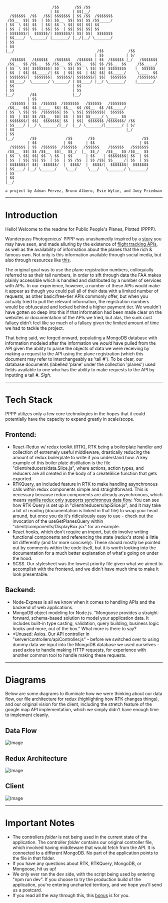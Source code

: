 ```
                     /$$       /$$ /$$          
                    | $$      | $$|__/          
  /$$$$$$  /$$   /$$| $$$$$$$ | $$ /$$  /$$$$$$$
 /$$__  $$| $$  | $$| $$__  $$| $$| $$ /$$_____/
| $$  \ $$| $$  | $$| $$  \ $$| $$| $$| $$      
| $$  | $$| $$  | $$| $$  | $$| $$| $$| $$      
| $$$$$$$/|  $$$$$$/| $$$$$$$/| $$| $$|  $$$$$$$
| $$____/  \______/ |_______/ |__/|__/ \_______/
| $$                                            
| $$                                            
|__/                                     /$$           /$$          
                                        | $$          | $/          
  /$$$$$$   /$$$$$$   /$$$$$$   /$$$$$$ | $$  /$$$$$$ |_/   /$$$$$$$
 /$$__  $$ /$$__  $$ /$$__  $$ /$$__  $$| $$ /$$__  $$     /$$_____/
| $$  \ $$| $$$$$$$$| $$  \ $$| $$  \ $$| $$| $$$$$$$$    |  $$$$$$ 
| $$  | $$| $$_____/| $$  | $$| $$  | $$| $$| $$_____/     \____  $$
| $$$$$$$/|  $$$$$$$|  $$$$$$/| $$$$$$$/| $$|  $$$$$$$     /$$$$$$$/
| $$____/  \_______/ \______/ | $$____/ |__/ \_______/    |_______/ 
| $$                          | $$                                  
| $$                          | $$                                  
|__/       /$$                |__/                  
          | $$                                            
  /$$$$$$ | $$  /$$$$$$  /$$$$$$$   /$$$$$$   /$$$$$$$    
 /$$__  $$| $$ |____  $$| $$__  $$ /$$__  $$ /$$_____/    
| $$  \ $$| $$  /$$$$$$$| $$  \ $$| $$$$$$$$|  $$$$$$     
| $$  | $$| $$ /$$__  $$| $$  | $$| $$_____/ \____  $$    
| $$$$$$$/| $$|  $$$$$$$| $$  | $$|  $$$$$$$ /$$$$$$$/ /$$
| $$____/ |__/ \_______/|__/  |__/ \_______/|_______/ | $/
| $$                                                  |_/ 
| $$                                                      
|__/       /$$             /$$       /$$                     /$$
          | $$            | $$      | $$                    | $$
  /$$$$$$ | $$  /$$$$$$  /$$$$$$   /$$$$$$    /$$$$$$   /$$$$$$$
 /$$__  $$| $$ /$$__  $$|_  $$_/  |_  $$_/   /$$__  $$ /$$__  $$
| $$  \ $$| $$| $$  \ $$  | $$      | $$    | $$$$$$$$| $$  | $$
| $$  | $$| $$| $$  | $$  | $$ /$$  | $$ /$$| $$_____/| $$  | $$
| $$$$$$$/| $$|  $$$$$$/  |  $$$$/  |  $$$$/|  $$$$$$$|  $$$$$$$
| $$____/ |__/ \______/    \___/     \___/   \_______/ \_______/
| $$                                                            
| $$                                                            
|__/                                                            

a project by Adnan Pervez, Bruno Albero, Evie Wylie, and Joey Friedman
```
--- 

# Introduction

Hello! Welcome to the readme for Public People's Planes, Plotted (PPPP).

Wunderpuss Photogenicus' PPPP was unashamedly inspired by a [story](https://www.protocol.com/elon-musk-flight-tracker) you may have seen, and made alluring by the existence of [flight tracking APIs](https://geekflare.com/flight-data-api/), as well as the availability of information about the planes that the rich & famous own. Not only is this information available through social media, but also through resources like [this](https://www.superyachtfan.com/private-jet/). 

The original goal was to use the plane registration numbers, colloquially referred to as their tail numbers, in order to sift through data the FAA makes plainly accessible which is handled and distributed by a number of services with APIs. In our experience, however, a number of these APIs would make it appear as though you could pull all of their data with a limited number of requests, as other basic/free-tier APIs commonly offer, but when you actually tried to pull the relevant information, the registration numbers would be obfuscated and locked behind a higher payment tier. We wouldn't have gotten so deep into this if that information had been made clear on the websites or documentation of the APIs we tried, but alas, the sunk cost fallacy didn't feel like so much of a fallacy given the limited amount of time we had to tackle the project. 

That being said, we forged onward, populating a MongoDB database with information modeled after the information we *would* have pulled from the API given the ability to parse the objects of data we were receiving by making a request to the API using the plane registration (which this document may refer to interchangeably as 'tail #'). To be clear, our database documents (labelled 'plane' under the collection 'planes') used fields available to one who has the ability to make requests to the API by inputting a tail #. *Sigh.*

--- 

# Tech Stack

PPPP utilizes only a few core technologies in the hopes that it could potentially have the capacity to expand greatly in scale/scope.

## Frontend:
- React-Redux w/ redux toolkit (RTK), RTK being a boilerplate handler and collection of extremely useful middleware, drastically reducing the amount of redux boilerplate to write if you understand how. A key example of this boiler plate distillation is the file "client/reducers/data.Slice.js", where actions, action types, and reducers are all created in the body of a createSlice function that gets exported.
- RTKQuery, an included feature in RTK to make handling asynchronous calls within redux components simple and straightforward. This is necessary because redux components are already asynchronous, which means [vanilla redux only supports synchronous data flow](https://stackoverflow.com/questions/34570758/why-do-we-need-middleware-for-async-flow-in-redux/34599594#34599594). You can see how RTK Query is set up in "client/reducers/apiSlice.js", and it may take a bit of reading (documentation is linked in that file) to wrap your head around, but once you do it's ridiculously easy to use - check out the invocation of the useGetPlanesQuery within "client/components/DisplayBox.jsx" for an example. 
- React hooks, which don't require an import, but do involve writing functional components and referencing the state (redux's store) a little bit differently (and far more concisely). These should mostly be pointed out by comments within the code itself, but it is worth looking into the documentation for a much better explanation of what's going on under the hood. 
- SCSS. Our stylesheet was the lowest priority file given what we aimed to accomplish with the frontend, and we didn't have much time to make it look presentable. 

## Backend: 
- Node-Express is all we know when it comes to handling APIs and the backend of web applications.
- MongoDB object modeling for Node.js. "Mongoose provides a straight-forward, schema-based solution to model your application data. It includes built-in type casting, validation, query building, business logic hooks and more, out of the box." What more is there to say?
- *Unused: Axios. Our API controller in "server/controllers/apiController.js" - before we switched over to using dummy data we input into the MongoDB database we used ourselves - used axios to handle making HTTP requests, for experience with another common tool to handle making these requests.

--- 

# Diagrams

Below are some diagrams to illuminate how we were thinking about our data flow, our file architecture for redux (highlighting how RTK changes things), and our original vision for the client, including the stretch feature of the google map API implementation, which we simply didn't have enough time to implement cleanly.

## Data Flow
![Image](docs/dataflow.png)

## Redux Architecture
![Image](docs/redux.png)

## Client
![Image](docs/client.png)

---

# Important Notes
- The controllers *folder* is not being used in the current state of the application. The controller *folder* contains our original controller file, which involved having middleware that would fetch from the API. It is connected to a different MongoDB. No part of the application points to the file in that folder.
- If you have any questions about RTK, RTKQuery, MongoDB, or Mongoose, hit us up!
- We only ever ran the dev side, with the script being used by entering "npm run dev". If you choose to try the production build of the application, you're entering uncharted territory, and we hope you'll send us a postcard.
- If you read all the way through this, this [bonus](https://youtu.be/baNp8bgOtok) is for you.
